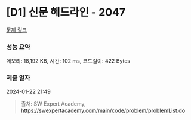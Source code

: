 # [D1] 신문 헤드라인 - 2047 

[문제 링크](https://swexpertacademy.com/main/code/problem/problemDetail.do?contestProbId=AV5QKsLaAy0DFAUq) 

### 성능 요약

메모리: 18,192 KB, 시간: 102 ms, 코드길이: 422 Bytes

### 제출 일자

2024-01-22 21:49



> 출처: SW Expert Academy, https://swexpertacademy.com/main/code/problem/problemList.do